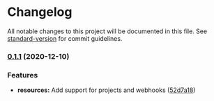 # Changelog

All notable changes to this project will be documented in this file. See [standard-version](https://github.com/conventional-changelog/standard-version) for commit guidelines.

### [0.1.1](https://github.com/pgarbe/cdk-bitbucket-server/compare/v0.1.0...v0.1.1) (2020-12-10)


### Features

* **resources:** Add support for projects and webhooks ([52d7a18](https://github.com/pgarbe/cdk-bitbucket-server/commit/52d7a185cb981c927f123d7300d14e7e7d38f344))
